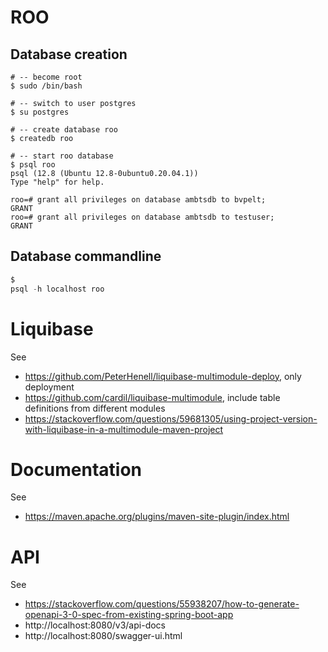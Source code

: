 # ROO

## Database creation

``` 
# -- become root 
$ sudo /bin/bash

# -- switch to user postgres
$ su postgres

# -- create database roo
$ createdb roo

# -- start roo database
$ psql roo
psql (12.8 (Ubuntu 12.8-0ubuntu0.20.04.1))
Type "help" for help.

roo=# grant all privileges on database ambtsdb to bvpelt;
GRANT
roo=# grant all privileges on database ambtsdb to testuser;
GRANT

```

## Database commandline

```sql
$
psql -h localhost roo
```

# Liquibase

See

- https://github.com/PeterHenell/liquibase-multimodule-deploy, only deployment
- https://github.com/cardil/liquibase-multimodule, include table definitions from different modules
- https://stackoverflow.com/questions/59681305/using-project-version-with-liquibase-in-a-multimodule-maven-project

# Documentation

See

- https://maven.apache.org/plugins/maven-site-plugin/index.html

# API
See
- https://stackoverflow.com/questions/55938207/how-to-generate-openapi-3-0-spec-from-existing-spring-boot-app
- http://localhost:8080/v3/api-docs
- http://localhost:8080/swagger-ui.html

